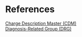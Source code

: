 # References  

[Charge Description Master (CDM)]()  
[Diagnosis-Related Group (DRG)](https://www.valleyhealthlink.com/documents/Price-Transparency-With_Disclaimer.xlsx)